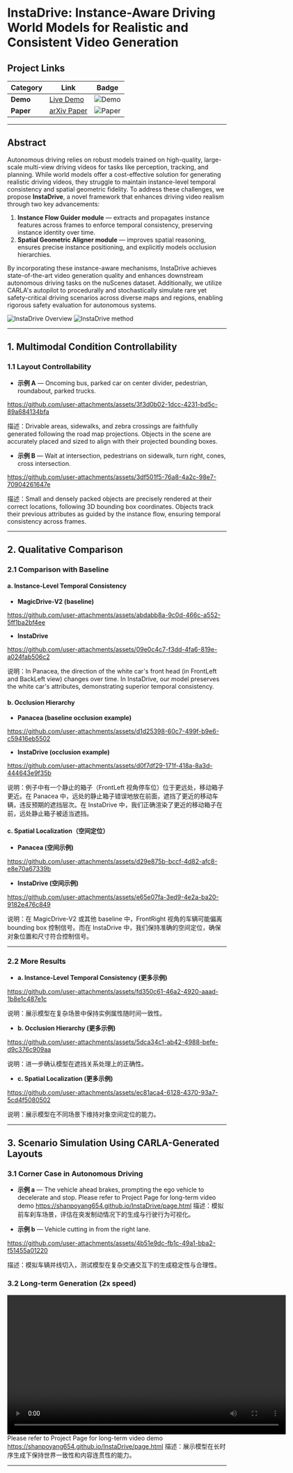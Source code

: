 # InstaDrive: Instance-Aware Driving World Models for Realistic and Consistent Video Generation

## Project Links

| Category              | Link                                                         | Badge                                                        |
| --------------------- | ------------------------------------------------------------ | ------------------------------------------------------------ |
| **Demo**  | [Live Demo](https://shanpoyang654.github.io/InstaDrive/page.html) | ![Demo](https://img.shields.io/badge/Demo-Live-green)        |
| **Paper**    | [arXiv Paper](https://www.researchgate.net/publication/394053515_InstaDrive_Instance-Aware_Driving_World_Models_for_Realistic_and_Consistent_Video_Generation)              | ![Paper](https://img.shields.io/badge/PDF-arXiv-blue)        |
 


---

## Abstract

Autonomous driving relies on robust models trained on high-quality, large-scale multi-view driving videos for tasks like perception, tracking, and planning. While world models offer a cost-effective solution for generating realistic driving videos, they struggle to maintain instance-level temporal consistency and spatial geometric fidelity. To address these challenges, we propose **InstaDrive**, a novel framework that enhances driving video realism through two key advancements:

1. **Instance Flow Guider module** — extracts and propagates instance features across frames to enforce temporal consistency, preserving instance identity over time.
2. **Spatial Geometric Aligner module** — improves spatial reasoning, ensures precise instance positioning, and explicitly models occlusion hierarchies.

By incorporating these instance-aware mechanisms, InstaDrive achieves state-of-the-art video generation quality and enhances downstream autonomous driving tasks on the nuScenes dataset. Additionally, we utilize CARLA's autopilot to procedurally and stochastically simulate rare yet safety-critical driving scenarios across diverse maps and regions, enabling rigorous safety evaluation for autonomous systems.

![InstaDrive Overview](./data/teaser.png)
![InstaDrive method](./data/flow.png)

---

## 1. Multimodal Condition Controllability

### 1.1 Layout Controllability

* **示例 A** — Oncoming bus, parked car on center divider, pedestrian, roundabout, parked trucks.

https://github.com/user-attachments/assets/3f3d0b02-1dcc-4231-bd5c-89a684134bfa


  描述：Drivable areas, sidewalks, and zebra crossings are faithfully generated following the road map projections. Objects in the scene are accurately placed and sized to align with their projected bounding boxes.

* **示例 B** — Wait at intersection, pedestrians on sidewalk, turn right, cones, cross intersection.



https://github.com/user-attachments/assets/3df501f5-76a8-4a2c-98e7-70904261647e


  描述：Small and densely packed objects are precisely rendered at their correct locations, following 3D bounding box coordinates. Objects track their previous attributes as guided by the instance flow, ensuring temporal consistency across frames.

---

## 2. Qualitative Comparison

### 2.1 Comparison with Baseline

#### a. Instance-Level Temporal Consistency

* **MagicDrive-V2 (baseline)** 

https://github.com/user-attachments/assets/abdabb8a-9c0d-466c-a552-5ff1ba2bf4ee


* **InstaDrive** 


https://github.com/user-attachments/assets/09e0c4c7-f3dd-4fa6-819e-a024fab506c2


说明：In Panacea, the direction of the white car's front head (in FrontLeft and BackLeft view) changes over time. In InstaDrive, our model preserves the white car's attributes, demonstrating superior temporal consistency.

#### b. Occlusion Hierarchy

* **Panacea (baseline occlusion example)** 


https://github.com/user-attachments/assets/d1d25398-60c7-499f-b9e6-c59416eb5502



* **InstaDrive (occlusion example)** 


https://github.com/user-attachments/assets/d0f7df29-171f-418a-8a3d-444643e9f35b



说明：例子中有一个静止的箱子（FrontLeft 视角停车位）位于更远处，移动箱子更近。在 Panacea 中，远处的静止箱子错误地放在前面，遮挡了更近的移动车辆，违反预期的遮挡层次。在 InstaDrive 中，我们正确渲染了更近的移动箱子在前，远处静止箱子被适当遮挡。

#### c. Spatial Localization（空间定位）

* **Panacea (空间示例)** 


https://github.com/user-attachments/assets/d29e875b-bccf-4d82-afc8-e8e70a67339b



* **InstaDrive (空间示例)** 



https://github.com/user-attachments/assets/e65e07fa-3ed9-4e2a-ba20-9182e476c849





说明：在 MagicDrive-V2 或其他 baseline 中，FrontRight 视角的车辆可能偏离 bounding box 控制信号。而在 InstaDrive 中，我们保持准确的空间定位，确保对象位置和尺寸符合控制信号。

---

### 2.2 More Results

* **a. Instance-Level Temporal Consistency (更多示例)** 


https://github.com/user-attachments/assets/fd350c61-46a2-4920-aaad-1b8e1c487e1c


  说明：展示模型在复杂场景中保持实例属性随时间一致性。

* **b. Occlusion Hierarchy (更多示例)** 


https://github.com/user-attachments/assets/5dca34c1-ab42-4988-befe-d9c376c909aa


  说明：进一步确认模型在遮挡关系处理上的正确性。

* **c. Spatial Localization (更多示例)** 


https://github.com/user-attachments/assets/ec81aca4-6128-4370-93a7-5cd4f5080502


  说明：展示模型在不同场景下维持对象空间定位的能力。

---

## 3. Scenario Simulation Using CARLA-Generated Layouts

### 3.1 Corner Case in Autonomous Driving

* **示例 a** — The vehicle ahead brakes, prompting the ego vehicle to decelerate and stop.
  Please refer to Project Page for long-term video demo https://shanpoyang654.github.io/InstaDrive/page.html
  描述：模拟前车刹车场景，评估在突发制动情况下的生成与行驶行为可视化。

* **示例 b** — Vehicle cutting in from the right lane. 


https://github.com/user-attachments/assets/4b51e9dc-fb1c-49a1-bba2-f51455a01220


  描述：模拟车辆并线切入，测试模型在复杂交通交互下的生成稳定性与合理性。

### 3.2 Long-term Generation (2x speed)

<video src="data/Carla/long3-final.mp4" width="640" controls></video>
Please refer to Project Page for long-term video demo https://shanpoyang654.github.io/InstaDrive/page.html
描述：展示模型在长时序生成下保持世界一致性和内容连贯性的能力。

---




